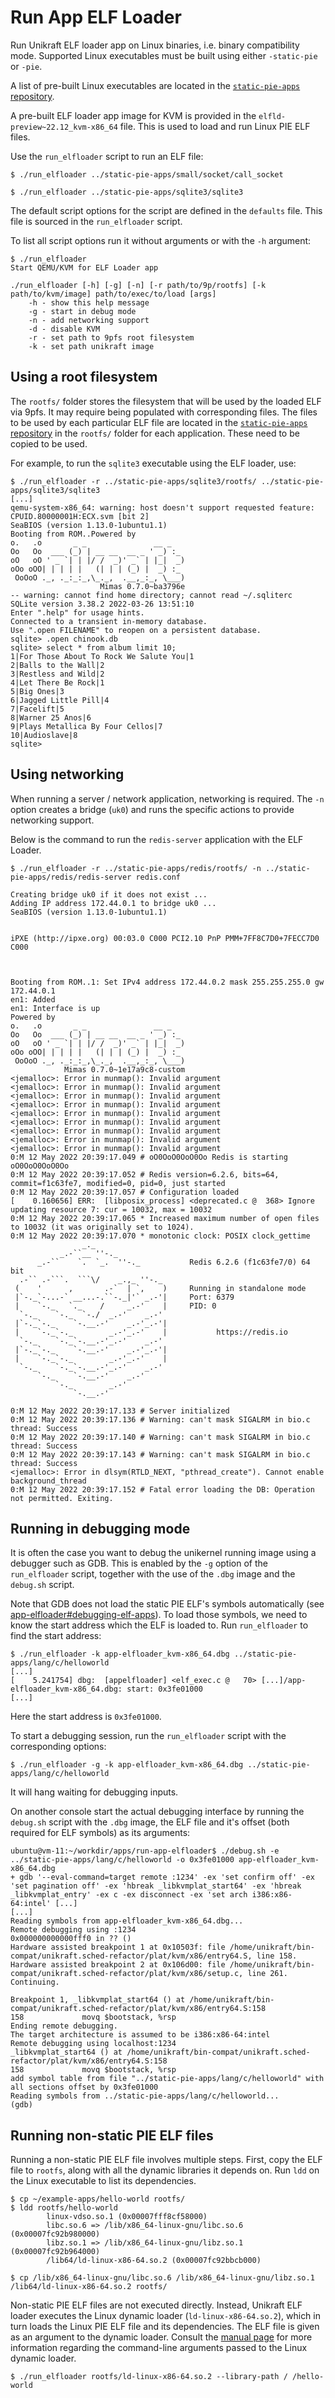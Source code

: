 # Run App ELF Loader

Run Unikraft ELF loader app on Linux binaries, i.e. binary compatibility mode.
Supported Linux executables must be built using either `-static-pie` or `-pie`.

A list of pre-built Linux executables are located in the [`static-pie-apps` repository](https://github.com/unikraft/static-pie-apps).

A pre-built ELF loader app image for KVM is provided in the `elfld-preview~22.12_kvm-x86_64` file.
This is used to load and run Linux PIE ELF files.

Use the `run_elfloader` script to run an ELF file:

```
$ ./run_elfloader ../static-pie-apps/small/socket/call_socket

$ ./run_elfloader ../static-pie-apps/sqlite3/sqlite3
```

The default script options for the script are defined in the `defaults` file.
This file is sourced in the `run_elfloader` script.

To list all script options run it without arguments or with the `-h` argument:

```
$ ./run_elfloader
Start QEMU/KVM for ELF Loader app

./run_elfloader [-h] [-g] [-n] [-r path/to/9p/rootfs] [-k path/to/kvm/image] path/to/exec/to/load [args]
    -h - show this help message
    -g - start in debug mode
    -n - add networking support
    -d - disable KVM
    -r - set path to 9pfs root filesystem
    -k - set path unikraft image
```

## Using a root filesystem

The `rootfs/` folder stores the filesystem that will be used by the loaded ELF via 9pfs.
It may require being populated with corresponding files.
The files to be used by each particular ELF file are located in the [`static-pie-apps` repository](https://github.com/unikraft/static-pie-apps) in the `rootfs/` folder for each application.
These need to be copied to be used.

For example, to run the `sqlite3` executable using the ELF loader, use:

```
$ ./run_elfloader -r ../static-pie-apps/sqlite3/rootfs/ ../static-pie-apps/sqlite3/sqlite3
[...]
qemu-system-x86_64: warning: host doesn't support requested feature: CPUID.80000001H:ECX.svm [bit 2]
SeaBIOS (version 1.13.0-1ubuntu1.1)
Booting from ROM..Powered by
o.   .o       _ _               __ _
Oo   Oo  ___ (_) | __ __  __ _ ' _) :_
oO   oO ' _ `| | |/ /  _)' _` | |_|  _)
oOo oOO| | | | |   (| | | (_) |  _) :_
 OoOoO ._, ._:_:_,\_._,  .__,_:_, \___)
                    Mimas 0.7.0~ba3796e
-- warning: cannot find home directory; cannot read ~/.sqliterc
SQLite version 3.38.2 2022-03-26 13:51:10
Enter ".help" for usage hints.
Connected to a transient in-memory database.
Use ".open FILENAME" to reopen on a persistent database.
sqlite> .open chinook.db
sqlite> select * from album limit 10;
1|For Those About To Rock We Salute You|1
2|Balls to the Wall|2
3|Restless and Wild|2
4|Let There Be Rock|1
5|Big Ones|3
6|Jagged Little Pill|4
7|Facelift|5
8|Warner 25 Anos|6
9|Plays Metallica By Four Cellos|7
10|Audioslave|8
sqlite>
```

## Using networking

When running a server / network application, networking is required.
The `-n` option creates a bridge (`uk0`) and runs the specific actions to provide networking support.

Below is the command to run the `redis-server` application with the ELF Loader.

```
$ ./run_elfloader -r ../static-pie-apps/redis/rootfs/ -n ../static-pie-apps/redis/redis-server redis.conf

Creating bridge uk0 if it does not exist ...
Adding IP address 172.44.0.1 to bridge uk0 ...
SeaBIOS (version 1.13.0-1ubuntu1.1)


iPXE (http://ipxe.org) 00:03.0 C000 PCI2.10 PnP PMM+7FF8C7D0+7FECC7D0 C000



Booting from ROM..1: Set IPv4 address 172.44.0.2 mask 255.255.255.0 gw 172.44.0.1
en1: Added
en1: Interface is up
Powered by
o.   .o       _ _               __ _
Oo   Oo  ___ (_) | __ __  __ _ ' _) :_
oO   oO ' _ `| | |/ /  _)' _` | |_|  _)
oOo oOO| | | | |   (| | | (_) |  _) :_
 OoOoO ._, ._:_:_,\_._,  .__,_:_, \___)
            Mimas 0.7.0~1e17a9c8-custom
<jemalloc>: Error in munmap(): Invalid argument
<jemalloc>: Error in munmap(): Invalid argument
<jemalloc>: Error in munmap(): Invalid argument
<jemalloc>: Error in munmap(): Invalid argument
<jemalloc>: Error in munmap(): Invalid argument
<jemalloc>: Error in munmap(): Invalid argument
<jemalloc>: Error in munmap(): Invalid argument
<jemalloc>: Error in munmap(): Invalid argument
<jemalloc>: Error in munmap(): Invalid argument
0:M 12 May 2022 20:39:17.049 # oO0OoO0OoO0Oo Redis is starting oO0OoO0OoO0Oo
0:M 12 May 2022 20:39:17.052 # Redis version=6.2.6, bits=64, commit=f1c63fe7, modified=0, pid=0, just started
0:M 12 May 2022 20:39:17.057 # Configuration loaded
[    0.160656] ERR:  [libposix_process] <deprecated.c @  368> Ignore updating resource 7: cur = 10032, max = 10032
0:M 12 May 2022 20:39:17.065 * Increased maximum number of open files to 10032 (it was originally set to 1024).
0:M 12 May 2022 20:39:17.070 * monotonic clock: POSIX clock_gettime
                _._
           _.-``__ ''-._
      _.-``    `.  `_.  ''-._           Redis 6.2.6 (f1c63fe7/0) 64 bit
  .-`` .-```.  ```\/    _.,_ ''-._
 (    '      ,       .-`  | `,    )     Running in standalone mode
 |`-._`-...-` __...-.``-._|'` _.-'|     Port: 6379
 |    `-._   `._    /     _.-'    |     PID: 0
  `-._    `-._  `-./  _.-'    _.-'
 |`-._`-._    `-.__.-'    _.-'_.-'|
 |    `-._`-._        _.-'_.-'    |           https://redis.io
  `-._    `-._`-.__.-'_.-'    _.-'
 |`-._`-._    `-.__.-'    _.-'_.-'|
 |    `-._`-._        _.-'_.-'    |
  `-._    `-._`-.__.-'_.-'    _.-'
      `-._    `-.__.-'    _.-'
          `-._        _.-'
              `-.__.-'

0:M 12 May 2022 20:39:17.133 # Server initialized
0:M 12 May 2022 20:39:17.136 # Warning: can't mask SIGALRM in bio.c thread: Success
0:M 12 May 2022 20:39:17.140 # Warning: can't mask SIGALRM in bio.c thread: Success
0:M 12 May 2022 20:39:17.143 # Warning: can't mask SIGALRM in bio.c thread: Success
<jemalloc>: Error in dlsym(RTLD_NEXT, "pthread_create"). Cannot enable background_thread
0:M 12 May 2022 20:39:17.152 # Fatal error loading the DB: Operation not permitted. Exiting.
```

## Running in debugging mode

It is often the case you want to debug the unikernel running image using a debugger such as GDB.
This is enabled by the `-g` option of the `run_elfloader` script, together with the use of the `.dbg` image and the `debug.sh` script.

Note that GDB does not load the static PIE ELF's symbols automatically (see [app-elfloader#debugging-elf-apps](https://github.com/unikraft/app-elfloader/blob/lyon-hackathon/README.md#debugging-elf-apps)).
To load those symbols, we need to know the start address which the ELF is loaded to.
Run `run_elfloader` to find the start address:

```
$ ./run_elfloader -k app-elfloader_kvm-x86_64.dbg ../static-pie-apps/lang/c/helloworld
[...]
[    5.241754] dbg:  [appelfloader] <elf_exec.c @   70> [...]/app-elfloader_kvm-x86_64.dbg: start: 0x3fe01000
[...]
```

Here the start address is `0x3fe01000`.

To start a debugging session, run the `run_elfloader` script with the corresponding options:

```
$ ./run_elfloader -g -k app-elfloader_kvm-x86_64.dbg ../static-pie-apps/lang/c/helloworld
```

It will hang waiting for debugging inputs.

On another console start the actual debugging interface by running the `debug.sh` script with the `.dbg` image, the ELF file and it's offset (both required for ELF symbols) as its arguments:

```
ubuntu@vm-11:~/workdir/apps/run-app-elfloader$ ./debug.sh -e ../static-pie-apps/lang/c/helloworld -o 0x3fe01000 app-elfloader_kvm-x86_64.dbg
+ gdb '--eval-command=target remote :1234' -ex 'set confirm off' -ex 'set pagination off' -ex 'hbreak _libkvmplat_start64' -ex 'hbreak _libkvmplat_entry' -ex c -ex disconnect -ex 'set arch i386:x86-64:intel' [...]
[...]
Reading symbols from app-elfloader_kvm-x86_64.dbg...
Remote debugging using :1234
0x000000000000fff0 in ?? ()
Hardware assisted breakpoint 1 at 0x10503f: file /home/unikraft/bin-compat/unikraft.sched-refactor/plat/kvm/x86/entry64.S, line 158.
Hardware assisted breakpoint 2 at 0x106d00: file /home/unikraft/bin-compat/unikraft.sched-refactor/plat/kvm/x86/setup.c, line 261.
Continuing.

Breakpoint 1, _libkvmplat_start64 () at /home/unikraft/bin-compat/unikraft.sched-refactor/plat/kvm/x86/entry64.S:158
158             movq $bootstack, %rsp
Ending remote debugging.
The target architecture is assumed to be i386:x86-64:intel
Remote debugging using localhost:1234
_libkvmplat_start64 () at /home/unikraft/bin-compat/unikraft.sched-refactor/plat/kvm/x86/entry64.S:158
158             movq $bootstack, %rsp
add symbol table from file "../static-pie-apps/lang/c/helloworld" with all sections offset by 0x3fe01000
Reading symbols from ../static-pie-apps/lang/c/helloworld...
(gdb)
```

## Running non-static PIE ELF files

Running a non-static PIE ELF file involves multiple steps. First, copy the ELF file to `rootfs`, along with all the dynamic libraries it depends on. Run `ldd` on the Linux executable to list its dependencies.

```
$ cp ~/example-apps/hello-world rootfs/
$ ldd rootfs/hello-world
        linux-vdso.so.1 (0x00007fff8cf58000)
        libc.so.6 => /lib/x86_64-linux-gnu/libc.so.6 (0x00007fc92b980000)
        libz.so.1 => /lib/x86_64-linux-gnu/libz.so.1 (0x00007fc92b964000)
        /lib64/ld-linux-x86-64.so.2 (0x00007fc92bbcb000)

$ cp /lib/x86_64-linux-gnu/libc.so.6 /lib/x86_64-linux-gnu/libz.so.1 /lib64/ld-linux-x86-64.so.2 rootfs/
```

Non-static PIE ELF files are not executed directly. Instead, Unikraft ELF loader executes the Linux dynamic loader (`ld-linux-x86-64.so.2`), which in turn loads the Linux PIE ELF file and its dependencies. The ELF file is given as an argument to the dynamic loader. Consult the [manual page](https://man7.org/linux/man-pages/man8/ld.so.8.html) for more information regarding the command-line arguments passed to the Linux dynamic loader.

```
$ ./run_elfloader rootfs/ld-linux-x86-64.so.2 --library-path / /hello-world
```
